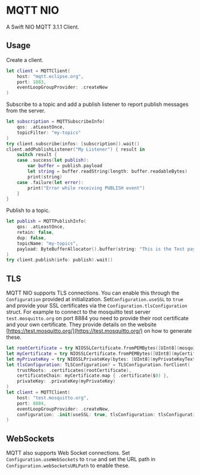# MQTT NIO 

A Swift NIO MQTT 3.1.1 Client. 

## Usage

Create a client.  

```swift
let client = MQTTClient(
    host: "mqtt.eclipse.org", 
    port: 1883,
    eventLoopGroupProvider: .createNew
)
```

Subscribe to a topic and add a publish listener to report publish messages from the server.
```swift
let subscription = MQTTSubscribeInfo(
    qos: .atLeastOnce,
    topicFilter: "my-topics"
)
try client.subscribe(infos: [subscription]).wait()
client.addPublishListener("My Listener") { result in
    switch result {
    case .success(let publish):
        var buffer = publish.payload
        let string = buffer.readString(length: buffer.readableBytes)
        print(string)
    case .failure(let error):
        print("Error while receiving PUBLISH event")
    }
}
```

Publish to a topic.
```swift
let publish = MQTTPublishInfo(
    qos: .atLeastOnce,
    retain: false,
    dup: false,
    topicName: "my-topics",
    payload: ByteBufferAllocator().buffer(string: "This is the Test payload")
)
try client.publish(info: publish).wait()
```
## TLS

MQTT NIO supports TLS connections. You can enable this through the `Configuration` provided at initialization. Set`Configuration.useSSL` to `true` and provide your SSL certificates via the `Configuration.tlsConfiguration` struct. For example to connect to the mosquitto test server `test.mosquitto.org` on port 8884 you need to provide their root certificate and your own certificate. They provide details on the website [https://test.mosquitto.org/](https://test.mosquitto.org/) on how to generate these.

```swift
let rootCertificate = try NIOSSLCertificate.fromPEMBytes([UInt8](mosquittoCertificateText.utf8))
let myCertificate = try NIOSSLCertificate.fromPEMBytes([UInt8](myCertificateText.utf8))
let myPrivateKey = try NIOSSLPrivateKey(bytes: [UInt8](myPrivateKeyText.utf8), format: .pem)
let tlsConfiguration: TLSConfiguration? = TLSConfiguration.forClient(
    trustRoots: .certificates(rootCertificate),
    certificateChain: myCertificate.map { .certificate($0) },
    privateKey: .privateKey(myPrivateKey)
)
let client = MQTTClient(
    host: "test.mosquitto.org",
    port: 8884,
    eventLoopGroupProvider: .createNew,
    configuration: .init(useSSL: true, tlsConfiguration: tlsConfiguration),
)
```

## WebSockets

MQTT also supports Web Socket connections. Set `Configuration.useWebSockets` to `true` and set the URL path in `Configuration.webSocketsURLPath` to enable these.
